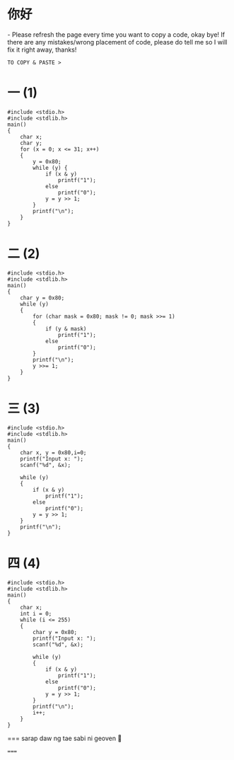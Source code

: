 <h1>你好</h1> - Please refresh the page every time you want to copy a code, okay bye! If there are any mistakes/wrong placement of code, please do tell me so I will fix it right away, thanks!

```
TO COPY & PASTE >
```
一 (1)
===
```
#include <stdio.h>
#include <stdlib.h>
main() 
{
    char x;
    char y;
    for (x = 0; x <= 31; x++) 
    {  
        y = 0x80; 
        while (y) {
            if (x & y)
                printf("1");
            else
                printf("0");
            y = y >> 1;
        }
        printf("\n");
    }
}
```
二 (2)
===

```
#include <stdio.h>
#include <stdlib.h>
main() 
{
    char y = 0x80; 
    while (y) 
    {
        for (char mask = 0x80; mask != 0; mask >>= 1) 
        {
            if (y & mask)
                printf("1");
            else
                printf("0");
        }
        printf("\n");
        y >>= 1;
    }
}
```
三 (3) 
===

```
#include <stdio.h>
#include <stdlib.h>
main() 
{
    char x, y = 0x80,i=0;
    printf("Input x: ");
    scanf("%d", &x); 

    while (y) 
    {
        if (x & y)
            printf("1");
        else
            printf("0");
        y = y >> 1;
    }
    printf("\n");
}

```
四 (4)
===
```
#include <stdio.h>
#include <stdlib.h>
main()
{
    char x;
    int i = 0;
    while (i <= 255) 
    {
        char y = 0x80; 
        printf("Input x: ");
        scanf("%d", &x); 

        while (y) 
        {
            if (x & y)
                printf("1");
            else
                printf("0");
            y = y >> 1;
        }
        printf("\n");
        i++;
    }
}
```
===
sarap daw ng tae sabi ni geoven 🤭
```
===